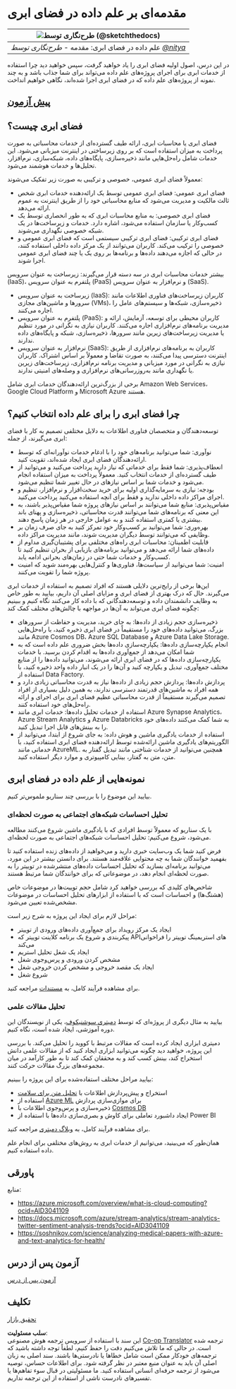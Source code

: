 <!--
CO_OP_TRANSLATOR_METADATA:
{
  "original_hash": "408c55cab2880daa4e78616308bd5db7",
  "translation_date": "2025-08-24T22:03:18+00:00",
  "source_file": "5-Data-Science-In-Cloud/17-Introduction/README.md",
  "language_code": "fa"
}
-->
# مقدمه‌ای بر علم داده در فضای ابری

|![طرح‌نگاری توسط [(@sketchthedocs)](https://sketchthedocs.dev)](../../sketchnotes/17-DataScience-Cloud.png)|
|:---:|
| علم داده در فضای ابری: مقدمه - _طرح‌نگاری توسط [@nitya](https://twitter.com/nitya)_ |

در این درس، اصول اولیه فضای ابری را یاد خواهید گرفت، سپس خواهید دید چرا استفاده از خدمات ابری برای اجرای پروژه‌های علم داده می‌تواند برای شما جذاب باشد و به چند نمونه از پروژه‌های علم داده که در فضای ابری اجرا شده‌اند، نگاهی خواهیم انداخت.

## [پیش‌ آزمون](https://purple-hill-04aebfb03.1.azurestaticapps.net/quiz/32)

## فضای ابری چیست؟

فضای ابری یا محاسبات ابری، ارائه طیف گسترده‌ای از خدمات محاسباتی به صورت پرداخت به میزان استفاده است که بر روی زیرساختی در اینترنت میزبانی می‌شود. این خدمات شامل راه‌حل‌هایی مانند ذخیره‌سازی، پایگاه‌های داده، شبکه‌سازی، نرم‌افزار، تحلیل‌ها و خدمات هوشمند می‌شود.

معمولاً فضای ابری عمومی، خصوصی و ترکیبی به صورت زیر تفکیک می‌شوند:

* فضای ابری عمومی: فضای ابری عمومی توسط یک ارائه‌دهنده خدمات ابری شخص ثالث مالکیت و مدیریت می‌شود که منابع محاسباتی خود را از طریق اینترنت به عموم ارائه می‌دهد.
* فضای ابری خصوصی: به منابع محاسبات ابری که به طور انحصاری توسط یک کسب‌وکار یا سازمان استفاده می‌شود، اشاره دارد. خدمات و زیرساخت‌ها در یک شبکه خصوصی نگهداری می‌شوند.
* فضای ابری ترکیبی: فضای ابری ترکیبی سیستمی است که فضای ابری عمومی و خصوصی را ترکیب می‌کند. کاربران می‌توانند از یک مرکز داده داخلی استفاده کنند، در حالی که اجازه می‌دهند داده‌ها و برنامه‌ها بر روی یک یا چند فضای ابری عمومی اجرا شوند.

بیشتر خدمات محاسبات ابری در سه دسته قرار می‌گیرند: زیرساخت به عنوان سرویس (IaaS)، پلتفرم به عنوان سرویس (PaaS) و نرم‌افزار به عنوان سرویس (SaaS).

* زیرساخت به عنوان سرویس (IaaS): کاربران زیرساخت‌های فناوری اطلاعات مانند سرورها و ماشین‌های مجازی (VMs)، ذخیره‌سازی، شبکه‌ها و سیستم‌های عامل را اجاره می‌کنند.
* پلتفرم به عنوان سرویس (PaaS): کاربران محیطی برای توسعه، آزمایش، ارائه و مدیریت برنامه‌های نرم‌افزاری اجاره می‌کنند. کاربران نیازی به نگرانی در مورد تنظیم یا مدیریت زیرساخت‌های زیرین مانند سرورها، ذخیره‌سازی، شبکه و پایگاه‌های داده ندارند.
* نرم‌افزار به عنوان سرویس (SaaS): کاربران به برنامه‌های نرم‌افزاری از طریق اینترنت دسترسی پیدا می‌کنند، به صورت تقاضا و معمولاً بر اساس اشتراک. کاربران نیازی به نگرانی در مورد میزبانی و مدیریت برنامه نرم‌افزاری، زیرساخت‌های زیرین یا نگهداری مانند به‌روزرسانی‌های نرم‌افزاری و وصله‌های امنیتی ندارند.

برخی از بزرگ‌ترین ارائه‌دهندگان خدمات ابری شامل Amazon Web Services، Google Cloud Platform و Microsoft Azure هستند.

## چرا فضای ابری را برای علم داده انتخاب کنیم؟

توسعه‌دهندگان و متخصصان فناوری اطلاعات به دلایل مختلفی تصمیم به کار با فضای ابری می‌گیرند، از جمله:

* نوآوری: شما می‌توانید برنامه‌های خود را با ادغام خدمات نوآورانه‌ای که توسط ارائه‌دهندگان فضای ابری ایجاد شده‌اند، تقویت کنید.
* انعطاف‌پذیری: شما فقط برای خدماتی که نیاز دارید پرداخت می‌کنید و می‌توانید از طیف گسترده‌ای از خدمات انتخاب کنید. معمولاً پرداخت به میزان استفاده انجام می‌شود و خدمات شما بر اساس نیازهای در حال تغییر شما تنظیم می‌شود.
* بودجه: نیازی به سرمایه‌گذاری اولیه برای خرید سخت‌افزار و نرم‌افزار، تنظیم و اجرای مراکز داده داخلی ندارید و فقط برای آنچه استفاده می‌کنید پرداخت می‌کنید.
* مقیاس‌پذیری: منابع شما می‌توانند بر اساس نیازهای پروژه شما مقیاس‌پذیر باشند، به این معنی که برنامه‌های شما می‌توانند قدرت محاسباتی، ذخیره‌سازی و پهنای باند بیشتری یا کمتری استفاده کنند و به عوامل خارجی در هر زمان پاسخ دهند.
* بهره‌وری: شما می‌توانید بر کسب‌وکار خود تمرکز کنید به جای صرف زمان بر وظایفی که می‌توانند توسط دیگران مدیریت شوند، مانند مدیریت مراکز داده.
* قابلیت اطمینان: محاسبات ابری راه‌های مختلفی برای پشتیبان‌گیری مداوم از داده‌های شما ارائه می‌دهد و می‌توانید برنامه‌های بازیابی از بحران تنظیم کنید تا کسب‌وکار و خدمات شما حتی در زمان‌های بحرانی ادامه یابد.
* امنیت: شما می‌توانید از سیاست‌ها، فناوری‌ها و کنترل‌هایی بهره‌مند شوید که امنیت پروژه شما را تقویت می‌کنند.

این‌ها برخی از رایج‌ترین دلایلی هستند که افراد تصمیم به استفاده از خدمات ابری می‌گیرند. حال که درک بهتری از فضای ابری و مزایای اصلی آن داریم، بیایید به طور خاص به وظایف دانشمندان داده و توسعه‌دهندگانی که با داده کار می‌کنند نگاه کنیم و ببینیم چگونه فضای ابری می‌تواند به آن‌ها در مواجهه با چالش‌های مختلف کمک کند:

* ذخیره‌سازی حجم زیادی از داده‌ها: به جای خرید، مدیریت و حفاظت از سرورهای بزرگ، می‌توانید داده‌های خود را مستقیماً در فضای ابری ذخیره کنید، با راه‌حل‌هایی مانند Azure Cosmos DB، Azure SQL Database و Azure Data Lake Storage.
* انجام یکپارچه‌سازی داده‌ها: یکپارچه‌سازی داده‌ها بخش ضروری علم داده است که به شما امکان می‌دهد از جمع‌آوری داده‌ها به اقدام کردن برسید. با خدمات یکپارچه‌سازی داده‌ها که در فضای ابری ارائه می‌شوند، می‌توانید داده‌ها را از منابع مختلف جمع‌آوری، تبدیل و یکپارچه کنید و آن‌ها را در یک انبار داده واحد ذخیره کنید، با استفاده از Data Factory.
* پردازش داده‌ها: پردازش حجم زیادی از داده‌ها نیاز به قدرت محاسباتی زیادی دارد و همه افراد به ماشین‌های قدرتمند دسترسی ندارند، به همین دلیل بسیاری از افراد تصمیم می‌گیرند مستقیماً از قدرت محاسباتی عظیم فضای ابری برای اجرای و ارائه راه‌حل‌های خود استفاده کنند.
* استفاده از خدمات تحلیل داده‌ها: خدمات ابری مانند Azure Synapse Analytics، Azure Stream Analytics و Azure Databricks به شما کمک می‌کنند داده‌های خود را به بینش‌های قابل اجرا تبدیل کنید.
* استفاده از خدمات یادگیری ماشین و هوش داده: به جای شروع از ابتدا، می‌توانید از الگوریتم‌های یادگیری ماشین ارائه‌شده توسط ارائه‌دهنده فضای ابری استفاده کنید، با خدماتی مانند AzureML. همچنین می‌توانید از خدمات شناختی مانند تبدیل گفتار به متن، متن به گفتار، بینایی کامپیوتری و موارد دیگر استفاده کنید.

## نمونه‌هایی از علم داده در فضای ابری

بیایید این موضوع را با بررسی چند سناریو ملموس‌تر کنیم.

### تحلیل احساسات شبکه‌های اجتماعی به صورت لحظه‌ای

با یک سناریو که معمولاً توسط افرادی که با یادگیری ماشین شروع می‌کنند مطالعه می‌شود، شروع می‌کنیم: تحلیل احساسات شبکه‌های اجتماعی به صورت لحظه‌ای.

فرض کنید شما یک وب‌سایت خبری دارید و می‌خواهید از داده‌های زنده استفاده کنید تا بفهمید خوانندگان شما به چه محتوایی علاقه‌مند هستند. برای دانستن بیشتر در این مورد، می‌توانید برنامه‌ای بسازید که تحلیل احساسات داده‌های منتشرشده در توییتر را به صورت لحظه‌ای انجام دهد، در موضوعاتی که برای خوانندگان شما مرتبط هستند.

شاخص‌های کلیدی که بررسی خواهید کرد شامل حجم توییت‌ها در موضوعات خاص (هشتگ‌ها) و احساسات است که با استفاده از ابزارهای تحلیل احساسات در موضوعات مشخص‌شده تعیین می‌شود.

مراحل لازم برای ایجاد این پروژه به شرح زیر است:

* ایجاد یک مرکز رویداد برای جمع‌آوری داده‌های ورودی از توییتر
* پیکربندی و شروع یک برنامه کلاینت توییتر که APIهای استریمینگ توییتر را فراخوانی می‌کند
* ایجاد یک شغل تحلیل استریم
* مشخص کردن ورودی و پرس‌وجوی شغل
* ایجاد یک مقصد خروجی و مشخص کردن خروجی شغل
* شروع شغل

برای مشاهده فرآیند کامل، به [مستندات](https://docs.microsoft.com/azure/stream-analytics/stream-analytics-twitter-sentiment-analysis-trends?WT.mc_id=academic-77958-bethanycheum&ocid=AID30411099) مراجعه کنید.

### تحلیل مقالات علمی

بیایید به مثال دیگری از پروژه‌ای که توسط [دمیتری سوشنیکوف](http://soshnikov.com)، یکی از نویسندگان این دوره آموزشی، ایجاد شده است، نگاه کنیم.

دمیتری ابزاری ایجاد کرده است که مقالات مرتبط با کووید را تحلیل می‌کند. با بررسی این پروژه، خواهید دید چگونه می‌توانید ابزاری ایجاد کنید که از مقالات علمی دانش استخراج کند، بینش کسب کند و به محققان کمک کند تا به طور کارآمد در میان مجموعه‌های بزرگ مقالات حرکت کنند.

بیایید مراحل مختلف استفاده‌شده برای این پروژه را ببینیم:

* استخراج و پیش‌پردازش اطلاعات با [تحلیل متن برای سلامت](https://docs.microsoft.com/azure/cognitive-services/text-analytics/how-tos/text-analytics-for-health?WT.mc_id=academic-77958-bethanycheum&ocid=AID3041109)
* استفاده از [Azure ML](https://azure.microsoft.com/services/machine-learning?WT.mc_id=academic-77958-bethanycheum&ocid=AID3041109) برای موازی‌سازی پردازش
* ذخیره‌سازی و پرس‌وجوی اطلاعات با [Cosmos DB](https://azure.microsoft.com/services/cosmos-db?WT.mc_id=academic-77958-bethanycheum&ocid=AID3041109)
* ایجاد داشبورد تعاملی برای کاوش و بصری‌سازی داده‌ها با استفاده از Power BI

برای مشاهده فرآیند کامل، به [وبلاگ دمیتری](https://soshnikov.com/science/analyzing-medical-papers-with-azure-and-text-analytics-for-health/) مراجعه کنید.

همان‌طور که می‌بینید، می‌توانیم از خدمات ابری به روش‌های مختلفی برای انجام علم داده استفاده کنیم.

## پاورقی

منابع:
* https://azure.microsoft.com/overview/what-is-cloud-computing?ocid=AID3041109  
* https://docs.microsoft.com/azure/stream-analytics/stream-analytics-twitter-sentiment-analysis-trends?ocid=AID3041109  
* https://soshnikov.com/science/analyzing-medical-papers-with-azure-and-text-analytics-for-health/  

## آزمون پس از درس

[آزمون پس از درس](https://purple-hill-04aebfb03.1.azurestaticapps.net/quiz/33)

## تکلیف

[تحقیق بازار](assignment.md)

**سلب مسئولیت**:  
این سند با استفاده از سرویس ترجمه هوش مصنوعی [Co-op Translator](https://github.com/Azure/co-op-translator) ترجمه شده است. در حالی که ما تلاش می‌کنیم دقت را حفظ کنیم، لطفاً توجه داشته باشید که ترجمه‌های خودکار ممکن است شامل خطاها یا نادرستی‌ها باشند. سند اصلی به زبان اصلی آن باید به عنوان منبع معتبر در نظر گرفته شود. برای اطلاعات حساس، توصیه می‌شود از ترجمه حرفه‌ای انسانی استفاده کنید. ما مسئولیتی در قبال سوء تفاهم‌ها یا تفسیرهای نادرست ناشی از استفاده از این ترجمه نداریم.